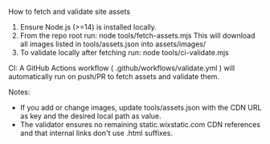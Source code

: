 How to fetch and validate site assets

1. Ensure Node.js (>=14) is installed locally.
2. From the repo root run:
   node tools/fetch-assets.mjs
   This will download all images listed in tools/assets.json into assets/images/
3. To validate locally after fetching run:
   node tools/ci-validate.mjs

CI: A GitHub Actions workflow ( .github/workflows/validate.yml ) will automatically run on push/PR to fetch assets and validate them.

Notes:
- If you add or change images, update tools/assets.json with the CDN URL as key and the desired local path as value.
- The validator ensures no remaining static.wixstatic.com CDN references and that internal links don't use .html suffixes.
